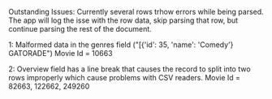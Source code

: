 Outstanding Issues:
Currently several rows trhow errors while being parsed. The app will log the isse with the row data, skip parsing that row, but continue parsing the rest
of the document.

1: Malformed data in the genres field ("[{'id': 35, 'name': 'Comedy'} GATORADE") Movie Id = 10663

2: Overview field has a line break that causes the record to split into two rows improperly which cause problems with CSV readers. Movie Id = 82663, 122662, 249260
